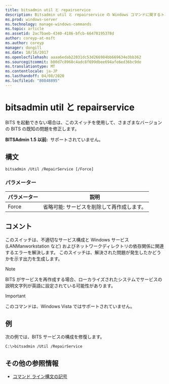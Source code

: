 ```yaml
---
title: bitsadmin util と repairservice
description: Bitsadmin util と repairservice の Windows コマンドに関するトピックでは、さまざまなバージョンの BITS サービスの既知の問題を修正しました。
ms.prod: windows-server
ms.technology: manage-windows-commands
ms.topic: article
ms.assetid: 2ac7baeb-4340-4186-bfcb-66478195378d
author: coreyp-at-msft
ms.author: coreyp
manager: dongill
ms.date: 10/16/2017
ms.openlocfilehash: aaaa6edab22031dc53d266984bb669634e3bb362
ms.sourcegitcommit: b00d7c8968c4adc8f699dbee694afe6ed36bc9de
ms.translationtype: MT
ms.contentlocale: ja-JP
ms.lasthandoff: 04/08/2020
ms.locfileid: "80848895"
---
```

# <a name="bitsadmin-util-and-repairservice"></a>bitsadmin util と repairservice

BITS を起動できない場合は、このスイッチを使用して、さまざまなバージョンの BITS の既知の問題を修正します。

**BITSAdmin 1.5 以前:**  サポートされていません。

## <a name="syntax"></a>構文

```
bitsadmin /Util /RepairService [/Force]
```

### <a name="parameters"></a>パラメーター

|パラメーター|説明|
|---------|-----------|
|Force|省略可能: サービスを削除して再作成します。|

## <a name="remarks"></a>コメント

このスイッチは、不適切なサービス構成と Windows サービス (LANManworkstation など) およびネットワークディレクトリの依存関係に関連するエラーを解決します。 このスイッチは、解決された問題が発生したかどうかを示す出力を生成します。

> [!NOTE]
> BITS がサービスを再作成する場合、ローカライズされたシステムでサービスの説明文字列が英語に設定されている可能性があります。

> [!IMPORTANT]
> このコマンドは、Windows Vista ではサポートされていません。

## <a name="examples"></a><a name=BKMK_examples></a>例

次の例では、BITS サービスの構成を修復します。
```
C:\>bitsadmin /Util /RepairService
```

## <a name="additional-references"></a>その他の参照情報

- [コマンド ライン構文の記号](command-line-syntax-key.md)